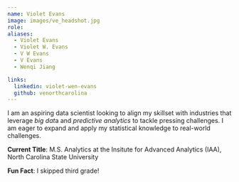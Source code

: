 ```yaml
---
name: Violet Evans
image: images/ve_headshot.jpg
role:
aliases:
  - Violet Evans
  - Violet W. Evans
  - V W Evans
  - V Evans
  - Wenqi Jiang

links:
  linkedin: violet-wen-evans
  github: venorthcarolina
---
```


I am an aspiring data scientist looking to align my skillset with industries that leverage *big dat*a and *predictive analytics* to tackle pressing challenges. I am eager to expand and apply my statistical knowledge to real-world challenges.

**Current Title**: M.S. Analytics at the Insitute for Advanced Analytics (IAA), North Carolina State University

**Fun Fact**: I skipped third grade!
